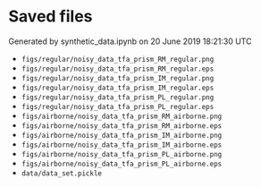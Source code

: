# Saved files 


Generated by synthetic_data.ipynb on 20 June 2019 18:21:30 UTC

*  `figs/regular/noisy_data_tfa_prism_RM_regular.png` 
*  `figs/regular/noisy_data_tfa_prism_RM_regular.eps` 
*  `figs/regular/noisy_data_tfa_prism_IM_regular.png` 
*  `figs/regular/noisy_data_tfa_prism_IM_regular.eps` 
*  `figs/regular/noisy_data_tfa_prism_PL_regular.png` 
*  `figs/regular/noisy_data_tfa_prism_PL_regular.eps` 
*  `figs/airborne/noisy_data_tfa_prism_RM_airborne.png` 
*  `figs/airborne/noisy_data_tfa_prism_RM_airborne.eps` 
*  `figs/airborne/noisy_data_tfa_prism_IM_airborne.png` 
*  `figs/airborne/noisy_data_tfa_prism_IM_airborne.eps` 
*  `figs/airborne/noisy_data_tfa_prism_PL_airborne.png` 
*  `figs/airborne/noisy_data_tfa_prism_PL_airborne.eps` 
*  `data/data_set.pickle` 
